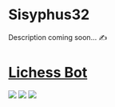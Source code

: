 # Sisyphus32
Description coming soon... ✍

# [Lichess Bot](https://lichess.org/@/Sisyphus32)
![](https://lichess-shield.vercel.app/api?username=sisyphus32&format=rapid)
![](https://lichess-shield.vercel.app/api?username=sisyphus32&format=blitz)
![](https://lichess-shield.vercel.app/api?username=sisyphus32&format=bullet)

